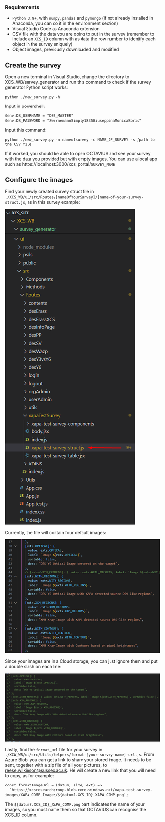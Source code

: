 ### Requirements
 - `Python 3.9+`, with `numpy`, `pandas` and `pymongo` (if not already installed in Anaconda, you can do it in the environment section)
 - Visual Studio Code as Anaconda extension
 - CSV file with the data you are going to put in the survey (remember to include an `XCS_ID` column with as data the row number to identify each object in the survey uniquely)
 - Object images, previously downloaded and modified  


## Create the survey
Open a new terminal in Visual Studio, change the directory to XCS_WB/survey_generator and run this command to check if the survey generator Python script works:
```
python ./new_survey.py -h
```

Input in powershell:
``` 
$env:DB_USERNAME = "DES_MASTER"
$env:DB_PASSWORD = "ZwernemannSimply1835GiuseppinaMonicaBoris"
```

Input this command:
``` 
python ./new_survey.py -n nameofsurvey -c NAME_OF_SURVEY -s /path to the CSV file
```

If it worked, you should be able to open OCTAVIUS and see your survey with the data you provided but with empty images. You can use a local app such as https://localhost:3000/xcs_portal/`SURVEY_NAME`


## Configure the images

Find your newly created survey struct file in `./XCS_WB/ui/src/Routes/[nameOfYourSurvey]/[name-of-your-survey-struct.js`, as in this survey example:

![XAPA-test-strcut.js file](./Images/finding_struct_file.png)

Currently, the file will contain four default images:

![defaul images](./Images/default_images.png)

Since your images are in a Cloud storage, you can just ignore them and put a double slash on each line:

![XAPA images example](./Images/images_example.png)


Lastly, find the `format_url` file for your survey in `./XCW_WB/ui/src/Utils/helpers/format-[your-survey-name]-url.js`.
From Azure Blob, you can get a link to share your stored image. It needs to be sent, together with a zip file of all your pictures, to reese.wilkinson@sussex.ac.uk. He will create a new link that you will need to copy, as for example:

``` 
const formatImageUrl = (datum, size, ext) =>
  `https://xcsresearchgroup.blob.core.windows.net/xapa-test-survey-images/XAPA_COMP_Images/${datum?.XCS_ID}_XAPA_COMP.png`;
```

The `${datum?.XCS_ID}_XAPA_COMP.png` part indicates the name of your images, so you must name them so that OCTAVIUS can recognise the XCS_ID column.

